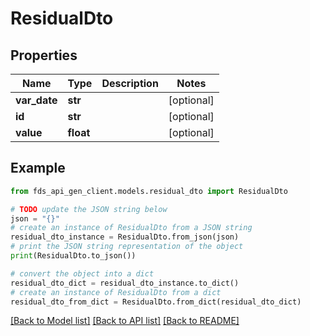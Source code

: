 # ResidualDto


## Properties

Name | Type | Description | Notes
------------ | ------------- | ------------- | -------------
**var_date** | **str** |  | [optional] 
**id** | **str** |  | [optional] 
**value** | **float** |  | [optional] 

## Example

```python
from fds_api_gen_client.models.residual_dto import ResidualDto

# TODO update the JSON string below
json = "{}"
# create an instance of ResidualDto from a JSON string
residual_dto_instance = ResidualDto.from_json(json)
# print the JSON string representation of the object
print(ResidualDto.to_json())

# convert the object into a dict
residual_dto_dict = residual_dto_instance.to_dict()
# create an instance of ResidualDto from a dict
residual_dto_from_dict = ResidualDto.from_dict(residual_dto_dict)
```
[[Back to Model list]](../README.md#documentation-for-models) [[Back to API list]](../README.md#documentation-for-api-endpoints) [[Back to README]](../README.md)


